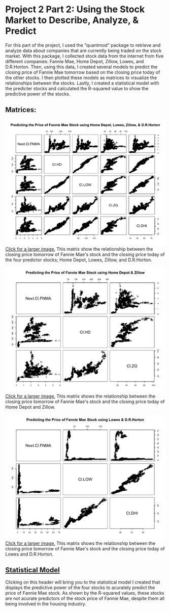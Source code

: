 # Project 2 Part 2: Using the Stock Market to Describe, Analyze, & Predict

For this part of the project, I used the "quantmod" package to retrieve and analyze data about companies that are currently being traded on the stock market. With this package, I collected stock data from the internet from five different companies: Fannie Mae, Home Depot, Zillow, Lowes, and D.R.Horton. Then, using this data, I created several models to predict the closing price of Fannie Mae tomorrow based on the closing price today of the other stocks. I then plotted these models as matrices to visualize the relationships between the stocks. Lastly, I created a statistical model with the predicter stocks and calculated the R-squared value to show the predictive power of the stocks. 

## Matrices:

![](fannie_allplot.png)
[Click for a larger image.](fannie_allplot.png)
This matrix show the relationship between the closing price tomorrow of Fannie Mae's stock and the closing price today of the four predictor stocks; Home Depot, Lowes, Zillow, and D.R.Horton.

![](fannie_HD_ZGplot.png)
[Click for a larger image.](fannie_HD_ZGplot.png)
This matrix shows the relationship between the closing price tomorrow of Fannie Mae's stock and the closing price today of Home Depot and Zillow.


![](fannie_LOW_DHIplot.png)
[Click for a larger image.](fannie_LOW_DHIplot.png)
This matrix shows the relationship between the closing price tomorrow of Fannie Mae's stock and the closing price today of Lowes and D.R.Horton.


## [Statistical Model](statmodel2.pdf)

Clicking on this header will bring you to the statistical model I created that displays the predictive power of the four stocks to acurately predict the price of Fannie Mae stock. As shown by the R-squared values, these stocks are not acurate predictors of the stock price of Fannie Mae, despite them all being involved in the housing industry.
